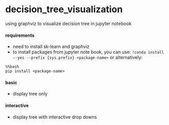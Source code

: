 # decision_tree_visualization
using graphviz to visualize decision tree in jupyter notebook

#### requirements
* need to install sk-learn and graphviz
* to install packages from jupyter note book, you can use: 
```!conda install --yes --prefix {sys.prefix} <package-name>```
or alternatively:
```
%%bash
pip install <package-name>
```

#### basic
* display tree only


#### interactive
* display tree with interactive drop downs
